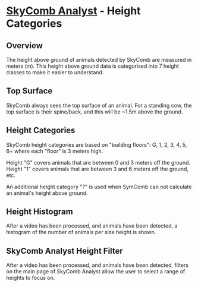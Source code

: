 # [SkyComb Analyst](https://github.com/PhilipQuirke/SkyCombAnalystHelp/blob/main/README.md) - Height Categories

## Overview
The height above ground of animals detected by SkyComb are measured in meters (m).
This height above ground data is categorised into 7 height classes to make it easier to understand.

## Top Surface
SkyComb always sees the top surface of an animal. 
For a standing cow, the top surface is their spine/back, and this will be ~1.5m above the ground. 

## Height Categories
SkyComb height categories are based on "building floors": G, 1, 2, 3, 4, 5, 6+ where each "floor" is 3 meters high.

Height "G" covers animals that are between 0 and 3 meters off the ground. 
Height "1" covers animals that are between 3 and 6 meters off the ground, etc. 

An additional height category "?" is used when SymComb can not calculate an animal's height above ground. 

## Height Histogram
After a video has been processed, and animals have been detected, 
a histogram of the number of animals per size height is shown.

## SkyComb Analyst Height Filter
After a video has been processed, and animals have been detected, 
filters on the main page of SkyComb Analyst allow the user to select a range of heights to focus on.
